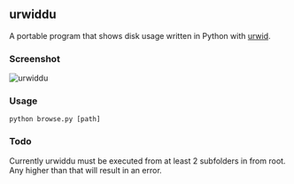 ## urwiddu
A portable program that shows disk usage written in Python with [urwid](http://urwid.org).

### Screenshot
![urwiddu](https://i.imgur.com/3jrch6J.png)

### Usage
```
python browse.py [path]
```

### Todo
Currently urwiddu must be executed from at least 2 subfolders in from root. Any higher than that will result in an error.
